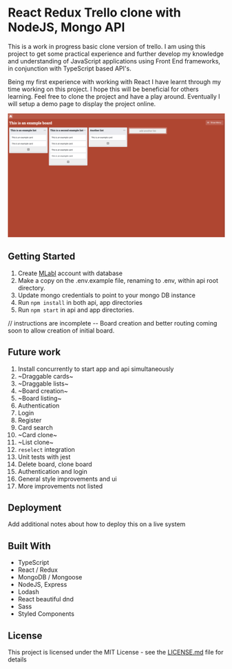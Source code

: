 # React Redux Trello clone with NodeJS, Mongo API

This is a work in progress basic clone version of trello. I am using this project to get some practical experience and further develop my knowledge and understanding of JavaScript applications using Front End frameworks, in conjunction with TypeScript based API's.

Being my first experience with working with React I have learnt through my time working on this project. I hope this will be beneficial for others learning. Feel free to clone the project and have a play around. Eventually I will setup a demo page to display the project online.

![example board](https://github.com/jameslongstaff/react-trello-clone/blob/master/examples/board-example.png)

## Getting Started

1. Create [MLabl](https://mlab.com/welcome/) account with database
1. Make a copy on the .env.example file, renaming to .env, within api root directory.
1. Update mongo credentials to point to your mongo DB instance
1. Run `npm install` in both api, app directories
1. Run `npm start` in api and app directories.

// instructions are incomplete -- Board creation and better routing coming soon to allow creation of initial board. 

## Future work

1. Install concurrently to start app and api simultaneously
1. ~Draggable cards~
1. ~Draggable lists~
1. ~Board creation~
1. ~Board listing~
1. Authentication
1. Login
1. Register
1. Card search
1. ~Card clone~
1. ~List clone~
1. `reselect` integration
1. Unit tests with jest
1. Delete board, clone board
1. Authentication and login
1. General style improvements and ui
1. More improvements not listed

## Deployment

Add additional notes about how to deploy this on a live system

## Built With

* TypeScript
* React / Redux
* MongoDB / Mongoose
* NodeJS, Express
* Lodash
* React beautiful dnd 
* Sass
* Styled Components

## License

This project is licensed under the MIT License - see the [LICENSE.md](LICENSE.md) file for details
